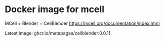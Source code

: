# Docker image for mcell

MCell + Blender + CellBlender https://mcell.org/documentation/index.html

Latest image: ghcr.io/metapages/cellblender:0.0.11
